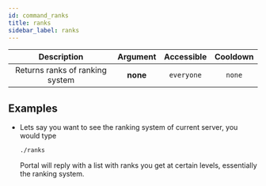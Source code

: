 ```yaml
---
id: command_ranks
title: ranks
sidebar_label: ranks
---
```


|           Description           | Argument | Accessible | Cooldown |
| :-----------------------------: | :------: | :--------: | :------: |
| Returns ranks of ranking system | __none__ | `everyone` |  `none`  |

## Examples

* Lets say you want to see the ranking system of current server, you would type
    ```bash
    ./ranks
    ```

    Portal will reply with a list with ranks you get at certain levels, essentially the ranking system.